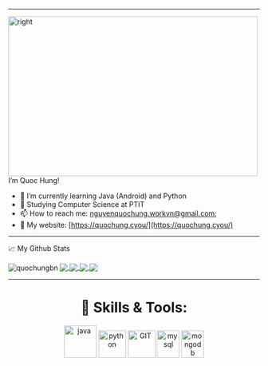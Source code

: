 


---
<img alt="right" src="https://github.com/quochungbn/quochungbn/blob/main/code.gif?raw=true" width="500" height="320" />
I’m Quoc Hung!

- 🌱 I’m currently learning Java (Android) and Python
- 🔭 Studying Computer Science at PTIT
- 📫 How to reach me: [nguyenquochung.workvn@gmail.com](mailto:nguyenquochung.workvn@gmail.com);
- 🔗 My website: [https://quochung.cyou/](https://quochung.cyou/)


 
 
---

📈 My Github Stats


<img align="center" src="https://github-readme-stats.vercel.app/api?username=quochungbn&include_all_commits=true&count_private=true&show_icons=true&line_height=20&title_color=7A7ADB&icon_color=2234AE&text_color=D3D3D3&bg_color=0,000000,130F40" alt="quochungbn">

<a href="https://github.com/quochungbn/SleepTracker" target="_blank">
  <img align="center" src="https://github-readme-stats.vercel.app/api/pin/?username=quochungbn&repo=SleepTracker&theme=dracula" />
</a>
<a href="https://github.com/quochungbn/Covid-19" target="_blank">
 <img align="center" src="https://github-readme-stats.vercel.app/api/pin/?username=quochungbn&repo=Covid-19&theme=dracula" />
</a>
<a href="https://github.com/quochungbn/Sudungthuoc" target="_blank">
  <img align="center" src="https://github-readme-stats.vercel.app/api/pin/?username=quochungbn&repo=Sudungthuoc&theme=dracula" />
</a>
<a href="https://github.com/quochungbn/PassGenerator" target="_blank">
 <img align="center" src="https://github-readme-stats.vercel.app/api/pin/?username=quochungbn&repo=PassGenerator&theme=dracula" />
</a>                                                                                                                        
                                                                                                                          
                                                                                                                          


---
<h1 align="center"> 🔧 Skills & Tools: </h1>
<p align="center">
      <img src="https://www.vectorlogo.zone/logos/java/java-icon.svg" alt="java" width="65" height="65"/> 
      <img src="https://www.vectorlogo.zone/logos/python/python-icon.svg" alt="python" width="55" height="55"/>
      <img src="https://www.vectorlogo.zone/logos/git-scm/git-scm-icon.svg" alt="GIT" width="55" height="55"/> 
      <img src="https://www.vectorlogo.zone/logos/mysql/mysql-icon.svg" alt="mysql" width="45" height="55"/>
      <img src="https://www.vectorlogo.zone/logos/mongodb/mongodb-icon.svg" alt="mongodb" width="45" height="55"/>
</p>




